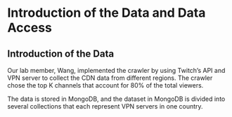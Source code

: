 # Introduction of the Data and Data Access

## Introduction of the Data

Our lab member, Wang, implemented the crawler by using Twitch’s API and VPN server to collect the CDN data from different regions. The crawler chose the top K channels that account for 80% of the total viewers.

The data is stored in MongoDB, and the dataset in MongoDB is divided into several collections that each represent VPN servers in one country. 
